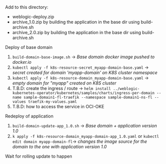 
Add to this directory:

 * weblogic-deploy.zip
 * archive_1.0.zip by building the application in the base dir using build-archive.sh
 * archive_2.0.zip by building the application in the base dir using build-archive.sh


Deploy of base domain

 1. `build-domain-base-image.sh` -> _Base domain docker image pushed to docker.io_
 2. `kubectl apply -f k8s-resource-secret_myapp-domain-base.yaml` -> _secret created for domain 'myapp-domain' on K8S cluster namespace_
 3. `kubectl apply -f k8s-resource-domain_myapp-domain-base.yaml` -> _empty domain for "myapp" created on K8S cluster_
 4. T.B.D: create the ingress / route -> `helm install ../weblogic-kubernetes-operator/kubernetes/samples/charts/ingress-per-domain --name sample-domain1-fl-traefik --namespace sample-domain1-ns-fl --values traefik-my-values.yaml`
 5. T.B.D: how to access the service in OCI-OKE

Redeploy of application

 1. `build-domain-update-app_1.0.sh` -> _Base domain + application version 1.0_
 2. `k apply -f k8s-resource-domain_myapp-domain-app_1.0.yaml` or `kubectl edit domain myapp-domain-fl`-> _changes the image source for the domain to the one with application version 1.0_
 
Wait for rolling update to happen
